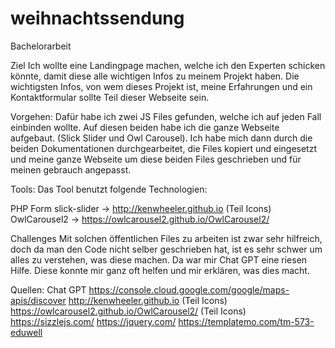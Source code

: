 # weihnachtssendung
Bachelorarbeit

Ziel
Ich wollte eine Landingpage machen, welche ich den Experten schicken könnte, damit diese alle wichtigen Infos zu meinem Projekt haben.
Die wichtigsten Infos, von wem dieses Projekt ist, meine Erfahrungen und ein Kontaktformular sollte Teil dieser Webseite sein.


Vorgehen: 
Dafür habe ich zwei JS Files gefunden, welche ich auf jeden Fall einbinden wollte. Auf diesen beiden habe ich die ganze Webseite aufgebaut. (Slick Slider und Owl Carousel).
Ich habe mich dann durch die beiden Dokumentationen durchgearbeitet, die Files kopiert und eingesetzt und meine ganze Webseite um diese beiden Files geschrieben und für meinen gebrauch angepasst.




Tools:
Das Tool benutzt folgende Technologien:

PHP Form
slick-slider -> http://kenwheeler.github.io (Teil Icons)
OwlCarousel2 -> https://owlcarousel2.github.io/OwlCarousel2/ 


Challenges
Mit solchen öffentlichen Files zu arbeiten ist zwar sehr hilfreich, doch da man den Code nicht selber geschrieben hat, ist es sehr schwer um alles zu verstehen, was diese machen. Da war mir Chat GPT eine riesen Hilfe. Diese konnte mir ganz oft helfen und mir erklären, was dies macht.



Quellen:
Chat GPT
https://console.cloud.google.com/google/maps-apis/discover
http://kenwheeler.github.io (Teil Icons)
https://owlcarousel2.github.io/OwlCarousel2/ (Teil Icons)
https://sizzlejs.com/
https://jquery.com/
https://templatemo.com/tm-573-eduwell
